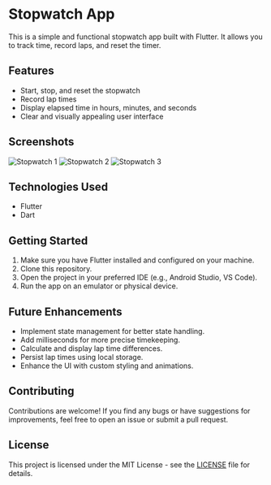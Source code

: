 # Stopwatch App

This is a simple and functional stopwatch app built with Flutter. It allows you to track time, record laps, and reset the timer.

## Features

*   Start, stop, and reset the stopwatch
*   Record lap times
*   Display elapsed time in hours, minutes, and seconds
*   Clear and visually appealing user interface

## Screenshots

![Stopwatch 1](https://github.com/user-attachments/assets/f2261cd4-aa5b-4d05-bc04-0da0e1bc54d6)
![Stopwatch 2](https://github.com/user-attachments/assets/9c3621f6-b31b-4371-aabe-96d0fe0acbec)
![Stopwatch 3](https://github.com/user-attachments/assets/f5ff7f51-cb95-4ca1-9d8b-3ac68c706ea2)


## Technologies Used

*   Flutter
*   Dart

## Getting Started

1.  Make sure you have Flutter installed and configured on your machine.
2.  Clone this repository.
3.  Open the project in your preferred IDE (e.g., Android Studio, VS Code).
4.  Run the app on an emulator or physical device.

## Future Enhancements

*   Implement state management for better state handling.
*   Add milliseconds for more precise timekeeping.
*   Calculate and display lap time differences.
*   Persist lap times using local storage.
*   Enhance the UI with custom styling and animations.

## Contributing

Contributions are welcome! If you find any bugs or have suggestions for improvements, feel free to open an issue or submit a pull request.

## License

This project is licensed under the MIT License - see the [LICENSE](LICENSE) file for details.

